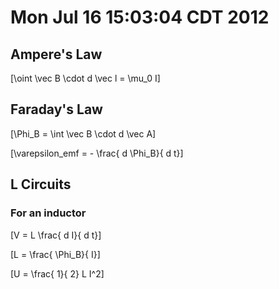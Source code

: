 # Mon Jul 16 15:03:04 CDT 2012

## Ampere's Law
\[\oint \vec B \cdot d \vec l = \mu_0 I\]

## Faraday's Law
\[\Phi_B =  \int \vec B \cdot d \vec A\]

\[\varepsilon_emf = - \frac{ d \Phi_B}{ d t}\]

## L Circuits
### For an inductor
\[V = L \frac{ d I}{ d t}\]

\[L = \frac{ \Phi_B}{ I}\]

\[U = \frac{ 1}{ 2} L I^2\]